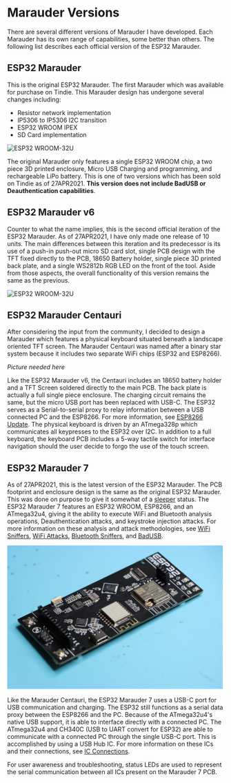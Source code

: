 # Marauder Versions
There are several different versions of Marauder I have developed. Each Marauder has its own range of capabilities, some better than others. The following list describes each official version of the ESP32 Marauder.  

## ESP32 Marauder
This is the original ESP32 Marauder. The first Marauder which was available for purchase on Tindie. This Marauder design has undergone several changes including:  
- Resistor network implementation
- IP5306 to IP5306 I2C transition
- ESP32 WROOM IPEX
- SD Card implementation

<p align="left">
  <img alt="ESP32 WROOM-32U" src="https://github.com/justcallmekoko/ESP32Marauder/blob/master/pictures/IMG_0124.JPG?raw=true" width="500">
</p>

The original Marauder only features a single ESP32 WROOM chip, a two piece 3D printed enclosure, Micro USB Charging and programming, and rechargeable LiPo battery. This is one of two versions which has been sold on Tindie as of 27APR2021. **This version does not include BadUSB or Deauthentication capabilities**.  

## ESP32 Marauder v6
Counter to what the name implies, this is the second official iteration of the ESP32 Marauder. As of 27APR2021, I have only made one release of 10 units. The main differences between this iteration and its predecessor is its use of a push-in push-out micro SD card slot, single PCB design with the TFT fixed directly to the PCB, 18650 Battery holder, single piece 3D printed back plate, and a single WS2812b RGB LED on the front of the tool. Aside from those aspects, the overall functionality of this version remains the same as the previous.  

<p align="left">
  <img alt="ESP32 WROOM-32U" src="https://github.com/justcallmekoko/ESP32Marauder/blob/master/pictures/IMG_0426.JPG?raw=true" width="500">
</p>

## ESP32 Marauder Centauri
After considering the input from the community, I decided to design a Marauder which features a physical keyboard situated beneath a landscape oriented TFT screen. The Marauder Centauri was named after a binary star system because it includes two separate WiFi chips (ESP32 and ESP8266).  

*Picture needed here*

Like the ESP32 Marauder v6, the Centauri includes an 18650 battery holder and a TFT Screen soldered directly to the main PCB. The back plate is actually a full single piece enclosure. The charging circuit remains the same, but the micro USB port has been replaced with USB-C. The ESP32 serves as a Serial-to-serial proxy to relay information between a USB connected PC and the ESP8266. For more information, see [ESP8266 Update](esp8266-update). The physical keyboard is driven by an ATmega328p which communicates all keypresses to the ESP32 over I2C. In addition to a full keyboard, the keyboard PCB includes a 5-way tactile switch for interface navigation should the user decide to forgo the use of the touch screen.

## ESP32 Marauder 7
As of 27APR2021, this is the latest version of the ESP32 Marauder. The PCB footprint and enclosure design is the same as the original ESP32 Marauder. This was done on purpose to give it somewhat of a [sleeper](https://www.urbandictionary.com/define.php?term=sleeper) status. The ESP32 Marauder 7 features an ESP32 WROOM, ESP8266, and an ATmega32u4, giving it the ability to execute WiFi and Bluetooth analysis operations, Deauthentication attacks, and keystroke injection attacks. For more information on these analysis and attack methodologies, see [WiFi Sniffers](wifi-sniffers), [WiFi Attacks](wifi-attacks), [Bluetooth Sniffers](bluetooth-sniffers), and [BadUSB](badusb).  

<p align="left">
  <img alt="ESP32 WROOM-32U" src="https://github.com/justcallmekoko/ESP32Marauder/blob/master/pictures/IMG_1838.JPG?raw=true" width="500">
</p> 

Like the Marauder Centauri, the ESP32 Marauder 7 uses a USB-C port for USB communication and charging. The ESP32 still functions as a serial data proxy between the ESP8266 and the PC. Because of the ATmega32u4's native USB support, it is able to interface directly with a connected PC. The ATmega32u4 and CH340C (USB to UART convert for ESP32) are able to communicate with a connected PC through the single USB-C port. This is accomplished by using a USB Hub IC. For more information on these ICs and their connections, see [IC Connections](ic-connections).

For user awareness and troubleshooting, status LEDs are used to represent the serial communication between all ICs present on the Marauder 7 PCB.